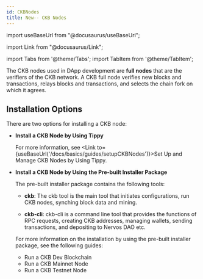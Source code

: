 ```yaml
---
id: CKBNodes
title: New-- CKB Nodes
---
```


import useBaseUrl from "@docusaurus/useBaseUrl";

import Link from "@docusaurus/Link";

import Tabs from '@theme/Tabs';
import TabItem from '@theme/TabItem';

The CKB nodes used in DApp development are **full nodes** that are the verifiers of the CKB network. A CKB full node verifies new blocks and transactions, relays blocks and transactions, and selects the chain fork on which it agrees.

## Installation Options

There are two options for installing a CKB node:

- **Install a CKB Node by Using Tippy**

  For more information, see <Link to={useBaseUrl('/docs/basics/guides/setupCKBNodes')}>Set Up and Manage CKB Nodes by Using Tippy</Link>.

- **Install a CKB Node by Using the Pre-built Installer Package**

  The pre-built installer package contains the following tools: 

  - **ckb**: The ckb tool is the main tool that initiates configurations, run CKB nodes, synching block data and mining. 

  - **ckb-cli**: ckb-cli is a command line tool that provides the functions of RPC requests, creating CKB addresses, managing wallets, sending transactions, and depositing to Nervos DAO etc.

  For more information on the installation by using the pre-built installer package, see the following guides:

  - <Link to={useBaseUrl('/docs/basics/guides/devchain')}>Run a CKB Dev Blockchain</Link>
  - <Link to={useBaseUrl('/docs/basics/guides/mainnet')}>Run a CKB Mainnet Node</Link>
  - <Link to={useBaseUrl('/docs/basics/guides/testnet')}>Run a CKB Testnet Node</Link>